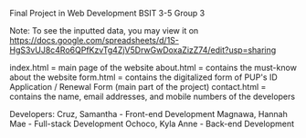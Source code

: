 Final Project in Web Development
BSIT 3-5
Group 3

Note: To see the inputted data, you may view it on https://docs.google.com/spreadsheets/d/1S-HgS3vUJ8c4Ro6QPfKzvTg4ZjV5DrwGwDoxaZizZ74/edit?usp=sharing

index.html = main page of the website
about.html = contains the must-know about the website
form.html = contains the digitalized form of PUP's ID Application / Renewal Form (main part of the project)
contact.html = contains the name, email addresses, and mobile numbers of the developers

Developers:
Cruz, Samantha - Front-end Development
Magnawa, Hannah Mae - Full-stack Development
Ochoco, Kyla Anne - Back-end Development
